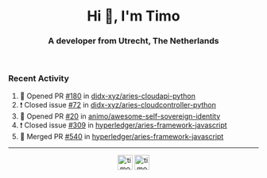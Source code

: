 <h1 align="center">Hi 👋, I'm Timo</h1>
<h3 align="center">A developer from Utrecht, The Netherlands</h3>
<br/>
<!-- https://github.com/rahuldkjain/github-profile-readme-generator --!>

<!--  <p align="left"><img src="https://github-readme-stats.vercel.app/api?username=timoglastra&show_icons=true&count_private=true&" alt="timoglastra" /></p> --!>

<!--
Github language stats
<p align="left"><img src="https://github-readme-stats.vercel.app/api/top-langs/?username=timoglastra&layout=compact" alt="timoglastra" /><p>
-->

<!-- Codestats language stats -->
<!-- <p align="left"><img src="https://codestats-readme.vercel.app/api/top-langs/?username=timoglastra&layout=compact&language_count=12" alt="timoglastra" /><p>    --!>
  
<h3>Recent Activity</h3>

<!--START_SECTION:activity-->
1. 💪 Opened PR [#180](https://github.com/didx-xyz/aries-cloudapi-python/pull/180) in [didx-xyz/aries-cloudapi-python](https://github.com/didx-xyz/aries-cloudapi-python)
2. ❗️ Closed issue [#72](https://github.com/didx-xyz/aries-cloudcontroller-python/issues/72) in [didx-xyz/aries-cloudcontroller-python](https://github.com/didx-xyz/aries-cloudcontroller-python)
3. 💪 Opened PR [#20](https://github.com/animo/awesome-self-sovereign-identity/pull/20) in [animo/awesome-self-sovereign-identity](https://github.com/animo/awesome-self-sovereign-identity)
4. ❗️ Closed issue [#309](https://github.com/hyperledger/aries-framework-javascript/issues/309) in [hyperledger/aries-framework-javascript](https://github.com/hyperledger/aries-framework-javascript)
5. 🎉 Merged PR [#540](https://github.com/hyperledger/aries-framework-javascript/pull/540) in [hyperledger/aries-framework-javascript](https://github.com/hyperledger/aries-framework-javascript)
<!--END_SECTION:activity-->

---

<p align="center">
<a href="https://twitter.com/timoglastra" target="blank"><img align="center" src="https://cdn.jsdelivr.net/npm/simple-icons@3.0.1/icons/twitter.svg" alt="timoglastra" height="30" width="30" /></a>
<a href="https://linkedin.com/in/timoglastra" target="blank"><img align="center" src="https://cdn.jsdelivr.net/npm/simple-icons@3.0.1/icons/linkedin.svg" alt="timoglastra" height="30" width="30" /></a>
</p>



